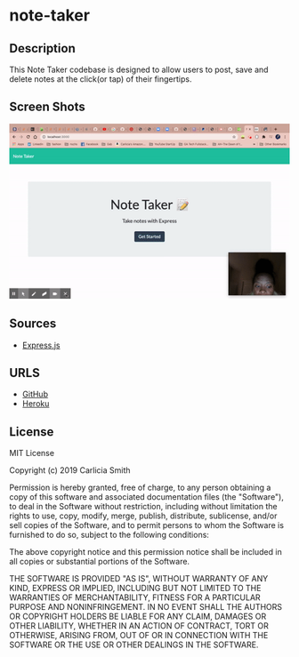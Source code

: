 # note-taker

## Description

This Note Taker codebase is designed to allow users to post, save and delete notes at the click(or tap) of their fingertips. 

## Screen Shots
![Demo](./public/assets/gif/Note-Taker-Demo.gif)

## Sources
* [Express.js](https://expressjs.com/)

## URLS
* [GitHub](https://github.com/smith-carlicia/note-taker.git)
* [Heroku](https://enigmatic-atoll-90656.herokuapp.com/)

## License 
MIT License

Copyright (c) 2019 Carlicia Smith

Permission is hereby granted, free of charge, to any person obtaining a copy of this software and associated documentation files (the "Software"), to deal in the Software without restriction, including without limitation the rights to use, copy, modify, merge, publish, distribute, sublicense, and/or sell copies of the Software, and to permit persons to whom the Software is furnished to do so, subject to the following conditions:

The above copyright notice and this permission notice shall be included in all copies or substantial portions of the Software.

THE SOFTWARE IS PROVIDED "AS IS", WITHOUT WARRANTY OF ANY KIND, EXPRESS OR IMPLIED, INCLUDING BUT NOT LIMITED TO THE WARRANTIES OF MERCHANTABILITY, FITNESS FOR A PARTICULAR PURPOSE AND NONINFRINGEMENT. IN NO EVENT SHALL THE AUTHORS OR COPYRIGHT HOLDERS BE LIABLE FOR ANY CLAIM, DAMAGES OR OTHER LIABILITY, WHETHER IN AN ACTION OF CONTRACT, TORT OR OTHERWISE, ARISING FROM, OUT OF OR IN CONNECTION WITH THE SOFTWARE OR THE USE OR OTHER DEALINGS IN THE SOFTWARE.